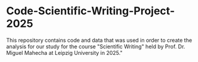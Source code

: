 # Code-Scientific-Writing-Project-2025
This repository contains code and data that was used in order to create the analysis for our study for the course "Scientific Writing" held by Prof. Dr. Miguel Mahecha at Leipzig University in 2025."
